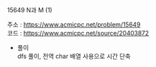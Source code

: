 15649 N과 M (1)<br/>

주소 : <https://www.acmicpc.net/problem/15649><br/>
코드 : <https://www.acmicpc.net/source/20403872><br/>

* 풀이<br/>
dfs 풀이, 전역 char 배열 사용으로 시간 단축